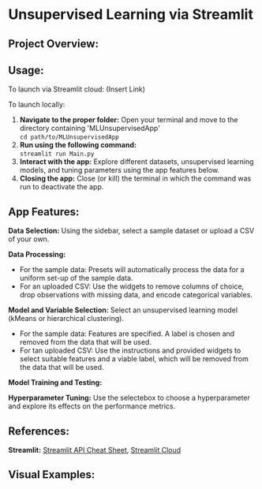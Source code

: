 # Unsupervised Learning via Streamlit


## Project Overview:  


## Usage:
To launch via Streamlit cloud:
(Insert Link)

To launch locally:
1. **Navigate to the proper folder:** Open your terminal and move to the directory containing 'MLUnsupervisedApp'  
   `cd path/to/MLUnsupervisedApp`
2. **Run using the following command:**  
   `streamlit run Main.py`
4. **Interact with the app:** Explore different datasets, unsupervised learning models, and tuning parameters using the app features below.
5. **Closing the app:** Close (or kill) the terminal in which the command was run to deactivate the app.

## App Features:
**Data Selection:** Using the sidebar, select a sample dataset or upload a CSV of your own.

**Data Processing:** 
- For the sample data: Presets will automatically process the data for a uniform set-up of the sample data.
- For an uploaded CSV: Use the widgets to remove columns of choice, drop observations with missing data, and encode categorical variables.

**Model and Variable Selection:** Select an unsupervised learning model (kMeans or hierarchical clustering).
- For the sample data: Features are specified. A label is chosen and removed from the data that will be used. 
- For tan uploaded CSV: Use the instructions and provided widgets to select suitable features and a viable label, which will be removed from the data that will be used. 
    
**Model Training and Testing:**


**Hyperparameter Tuning:** Use the selectebox to choose a hyperparameter and explore its effects on the performance metrics.


## References:
**Streamlit:** [Streamlit API Cheat Sheet](https://docs.streamlit.io/develop/quick-reference/cheat-sheet), [Streamlit Cloud](https://docs.streamlit.io/deploy/streamlit-community-cloud/deploy-your-app)

## Visual Examples:

